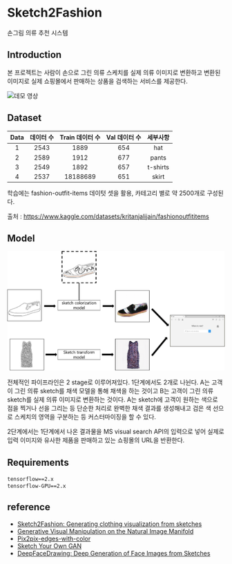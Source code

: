 # Sketch2Fashion
손그림 의류 추천 시스템




## Introduction

본 프로젝트는 사람이 손으로 그린 의류 스케치를 실제 의류 이미지로 변환하고 변환된 이미지로 실제 쇼핑몰에서 판매하는 상품을 검색하는 서비스를 제공한다.

![데모 영상](https://github.com/SangBeom-Hahn/OpenSW_Team5/blob/main/sample_image/no.jpg)


## Dataset

|Data|데이터 수|Train 데이터 수|Val 데이터 수|세부사항|
|:-:|:-:|:-:|:-:|:-:|
|1|2543|1889|654|hat|
|2|2589|1912|677|pants|
|3|2549|1892|657|t-shirts|
|4|2537|18188689|651|skirt|


학습에는 fashion-outfit-items 데이텃 셋을 활용, 카테고리 별로 약 2500개로 구성된다.

출처 : https://www.kaggle.com/datasets/kritanjalijain/fashionoutfititems

## Model

![project_pipeline](https://github.com/SangBeom-Hahn/Sketch2Fashion/blob/main/assests/model.png)


전체적인 파이프라인은 2 stage로 이루어져있다. 1단계에서도 2개로 나뉜다. A는 고객이 그린 의류 sketch를 채색 모델을 통해 채색을 하는 것이고 B는 고객이 그린 의류 sketch를 실제 의류 이미지로 변환하는 것이다. A는 sketch에 고객이 원하는 색으로 점을 찍거나 선을 그리는 등 단순한 처리로 완벽한 채색 결과를 생성해내고 검은 색 선으로 스케치의 영역을 구분하는 등 커스터마이징을 할 수 있다. 

2단계에서는 1단계에서 나온 결과물을 MS visual search API의 입력으로 넣어 실제로 입력 이미지와 유사한 제품을 판매하고 있는 쇼핑몰의 URL을 반환한다.


<!--
## Project Structure

```
OpenSW_Team5
├── Final Project_MMDetection
├── mmdetection_code
├── team_assignment
└── bot.py
```

- Final Project_MMDetection : 데이터 전처리
- mmdetection_code : MASK-RCNN 코드
- bot.py : 텔레그램 봇 실행 코드

-->


<!--

## Local
```
python==3.7.13
cuda 10.0 - rtx 2080 super
```
--> 



## Requirements
```
tensorflow==2.x
tensorflow-GPU==2.x
```

## reference
- [Sketch2Fashion: Generating clothing visualization from sketches](https://s3.us-west-2.amazonaws.com/secure.notion-static.com/24693891-8915-4e8b-94b9-5a98831188f0/55752208.pdf?X-Amz-Algorithm=AWS4-HMAC-SHA256&X-Amz-Content-Sha256=UNSIGNED-PAYLOAD&X-Amz-Credential=AKIAT73L2G45EIPT3X45%2F20221220%2Fus-west-2%2Fs3%2Faws4_request&X-Amz-Date=20221220T093913Z&X-Amz-Expires=86400&X-Amz-Signature=2822a6743f941bcbc812850571d23c7ac23cd3c2d4f08c3e383aa91a7dd60fe2&X-Amz-SignedHeaders=host&response-content-disposition=filename%3D%2255752208.pdf%22&x-id=GetObject)
- [Generative Visual Manipulation on the Natural Image Manifold](https://arxiv.org/abs/1609.03552)
- [Pix2pix-edges-with-color](https://github.com/michaelnation26/pix2pix-edges-with-color)
- [Sketch Your Own GAN](https://arxiv.org/abs/2108.02774)
- [DeepFaceDrawing: Deep Generation of Face Images from Sketches](http://geometrylearning.com/paper/DeepFaceDrawing-supple.pdf)

<!--
## Authors

|ㄹㄴ|한상범|홍찬의|
|:-:|:-:|:-:|
|[Github](https://github.com/SunWoo98Pi)|[Github](https://github.com/SangBeom-Hahn)|[Github](https://github.com/hcu55)|

-->
